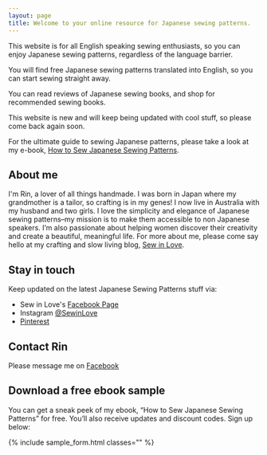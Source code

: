 ```yaml
---
layout: page
title: Welcome to your online resource for Japanese sewing patterns.
---
```


This website is for all English speaking sewing enthusiasts, so you can enjoy Japanese sewing patterns, regardless of the language
barrier.

You will find free Japanese sewing patterns translated into English, so you can start sewing straight away.

You can read reviews of Japanese sewing books, and shop for recommended sewing books.

This website is new and will keep being updated with cool stuff, so please come back again soon.

For the ultimate guide to sewing Japanese patterns, please take a look at my e-book, [How to Sew Japanese Sewing Patterns](/ebook/).

## About me

I'm Rin, a lover of all things handmade. I was born in Japan where my grandmother is a tailor, so crafting is in my genes! I now live in Australia with my husband and two girls.
 I love the simplicity and elegance of Japanese sewing patterns–my mission is to make them accessible to non Japanese speakers. I’m also passionate about helping women discover their creativity and create a beautiful, meaningful life. For more about me, please come say hello at my crafting and slow living blog, [Sew in Love](http://www.sewinlove.com.au/?utm_source=JSP&utm_medium=about&utm_campaign=link).

## Stay in touch

Keep updated on the latest Japanese Sewing Patterns stuff via:

+ Sew in Love's [Facebook Page](https://www.facebook.com/SewinLoveBlog)
+ Instagram [@SewinLove](https://instagram.com/SewinLove)
+ [Pinterest](http://www.pinterest.com/sewinloveblog/)

## Contact Rin

Please message me on [Facebook](https://www.facebook.com/SewinLoveBlog)

## Download a free ebook sample
You can get a sneak peek of my ebook, “How to Sew Japanese Sewing Patterns” for free. You’ll also receive updates and discount codes. Sign up below:

{% include sample_form.html classes="" %}
